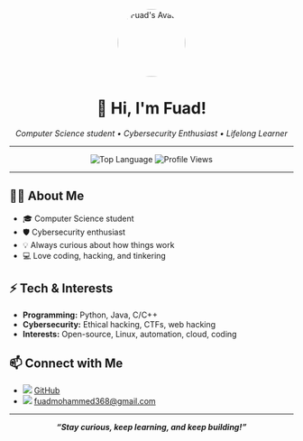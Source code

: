 <p align="center">
  <img src="https://www.google.com/url?sa=i&url=https%3A%2F%2Fstock.adobe.com%2Fsearch%3Fk%3Dhappy%2Bemoji&psig=AOvVaw0QJnAyDIhiaLb5T41myDSm&ust=1753971408694000&source=images&cd=vfe&opi=89978449&ved=0CBIQjRxqFwoTCICAiozj5I4DFQAAAAAdAAAAABAE" width="120" style="border-radius:50%;" alt="Fuad's Avatar"/>
</p>

<h1 align="center">👋 Hi, I'm Fuad!</h1>

<p align="center">
  <em>
    Computer Science student • Cybersecurity Enthusiast • Lifelong Learner
  </em>
</p>

---

<p align="center">
  <img src="https://img.shields.io/github/languages/top/Daufm/Daufm?color=blue&style=flat-square" alt="Top Language"/>
  <img src="https://komarev.com/ghpvc/?username=Daufm&label=Profile+views&color=blue&style=flat-square" alt="Profile Views"/>
</p>

---

## 👨‍💻 About Me

- 🎓 Computer Science student  
- 🛡️ Cybersecurity enthusiast  
- 💡 Always curious about how things work  
- 💻 Love coding, hacking, and tinkering

## ⚡️ Tech & Interests

- **Programming:** Python, Java, C/C++
- **Cybersecurity:** Ethical hacking, CTFs, web hacking
- **Interests:** Open-source, Linux, automation, cloud, coding

## 📫 Connect with Me

- <img src="https://img.icons8.com/ios-filled/20/000000/github.png"/> [GitHub](https://github.com/Daufm)
- <img src="https://img.icons8.com/ios-filled/20/000000/email.png"/> [fuadmohammed368@gmail.com](mailto:fuadmohammed368@gmail.com)

---

<p align="center">
  <b><em>“Stay curious, keep learning, and keep building!”</em></b>
</p>
